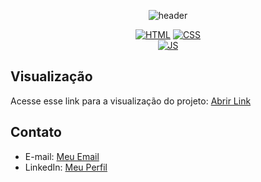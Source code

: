 <p align="center">
  
<img src="https://camo.githubusercontent.com/82291b0fe831bfc6781e07fc5090cbd0a8b912bb8b8d4fec0696c881834f81ac/68747470733a2f2f70726f626f742e6d656469612f394575424971676170492e676966" width="100%" height="2">

</p>
<div align="center">
  
![header](https://capsule-render.vercel.app/api?type=soft&text=⭐️CALCULADORA%20DE%20JUROS%20COMPOSTOS⭐&fontAlign=50&fontAlignY=60&fontSize=30&animation=fadeIn&height=100)

</div>

<div align="center">

   [![HTML](https://img.shields.io/badge/Feito%20com-HTML-purple)](#) 
   [![CSS](https://img.shields.io/badge/Feito%20com-CSS-purple)](#)    
   [![JS](https://img.shields.io/badge/Feito%20com-JS-purple)](#)        

</div>

## Visualização

Acesse esse link para a visualização do projeto: [Abrir Link](https://ale00gs.github.io/CalculadoraDeJurosCompostos/)

## Contato

- E-mail: [Meu Email](mailto:agonsalvessissa@gmail.com)
- LinkedIn: [Meu Perfil](https://www.linkedin.com/in/alerrandra)

<p align="center">
<img src="https://camo.githubusercontent.com/82291b0fe831bfc6781e07fc5090cbd0a8b912bb8b8d4fec0696c881834f81ac/68747470733a2f2f70726f626f742e6d656469612f394575424971676170492e676966" width="100%" height="2">
</p>
